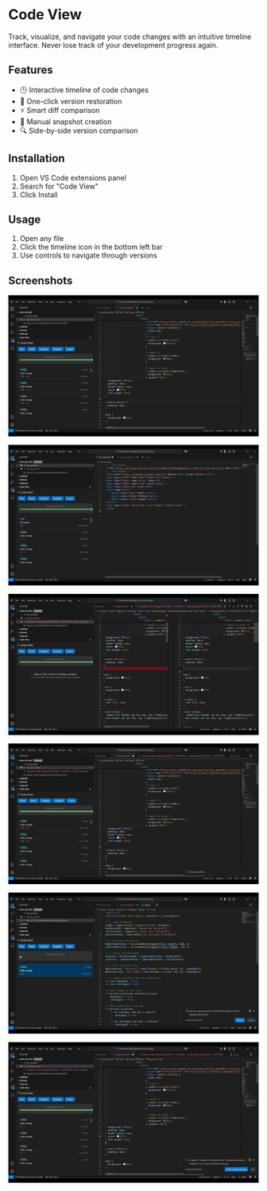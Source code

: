 # Code View
Track, visualize, and navigate your code changes with an intuitive timeline interface. Never lose track of your development progress again.

## Features
- 🕒 Interactive timeline of code changes
- 🔄 One-click version restoration
- ⚡ Smart diff comparison
- 📸 Manual snapshot creation
- 🔍 Side-by-side version comparison


## Installation
1. Open VS Code extensions panel
2. Search for "Code View"
3. Click Install

## Usage
1. Open any file
2. Click the timeline icon in the bottom left bar
3. Use controls to navigate through versions

## Screenshots

![Home](Home.png)

![Start](Start.png)

![Compare](Compare.png)

![Play](Play.png)

![Restore](Restore.png)

![Snapshot](Snapshot.png)
